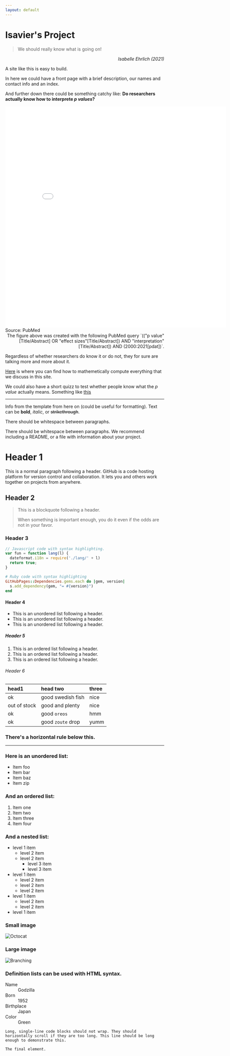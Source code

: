 ```yaml
---
layout: default
---
```

# Isavier's Project
> We should really know what is going on!

<div style="text-align: right"> <i>Isabelle Ehrlich (2021)</i></div> 

A site like this is easy to build. 

In here we could have a front page with a brief description, our names and contact info and an index.

And further down there could be something catchy like: 
**Do researchers actually know how to interprete _p values_?**

<iframe src="./interpretation_plot.html"
    sandbox="allow-same-origin allow-scripts"
    width="700"
    height="700"
    scrolling="yes"
    seamless="seamless"
    frameborder="0">
  </iframe>
  <caption>Source: PubMed</caption>
 <div style="text-align: right"> 
The figure above was created with the following PubMed query `(("p value"[Title/Abstract] OR "effect sizes"[Title/Abstract]) AND "interpretation"[Title/Abstract]) AND (2000:2021[pdat])`. </div> 

Regardless of whether researchers do know it or do not, they for sure are talking more and more about it.

[Here](./maths.html) is where you can find how to mathemetically compute everything that we discuss in this site.

We could also have a short quizz to test whether people know what the _p value_ actually means. Something like [this](./quizz.html) 

-----------
 Info from the template from here on (could be useful for formatting).
Text can be **bold**, _italic_, or ~~strikethrough~~.

There should be whitespace between paragraphs.

There should be whitespace between paragraphs. We recommend including a README, or a file with information about your project.

# Header 1

This is a normal paragraph following a header. GitHub is a code hosting platform for version control and collaboration. It lets you and others work together on projects from anywhere.

## Header 2

> This is a blockquote following a header.
>
> When something is important enough, you do it even if the odds are not in your favor.

### Header 3

```js
// Javascript code with syntax highlighting.
var fun = function lang(l) {
  dateformat.i18n = require('./lang/' + l)
  return true;
}
```

```ruby
# Ruby code with syntax highlighting
GitHubPages::Dependencies.gems.each do |gem, version|
  s.add_dependency(gem, "= #{version}")
end
```

#### Header 4

*   This is an unordered list following a header.
*   This is an unordered list following a header.
*   This is an unordered list following a header.

##### Header 5

1.  This is an ordered list following a header.
2.  This is an ordered list following a header.
3.  This is an ordered list following a header.

###### Header 6

| head1        | head two          | three |
|:-------------|:------------------|:------|
| ok           | good swedish fish | nice  |
| out of stock | good and plenty   | nice  |
| ok           | good `oreos`      | hmm   |
| ok           | good `zoute` drop | yumm  |

### There's a horizontal rule below this.

* * *

### Here is an unordered list:

*   Item foo
*   Item bar
*   Item baz
*   Item zip

### And an ordered list:

1.  Item one
1.  Item two
1.  Item three
1.  Item four

### And a nested list:

- level 1 item
  - level 2 item
  - level 2 item
    - level 3 item
    - level 3 item
- level 1 item
  - level 2 item
  - level 2 item
  - level 2 item
- level 1 item
  - level 2 item
  - level 2 item
- level 1 item

### Small image

![Octocat](https://github.githubassets.com/images/icons/emoji/octocat.png)

### Large image

![Branching](https://guides.github.com/activities/hello-world/branching.png)


### Definition lists can be used with HTML syntax.

<dl>
<dt>Name</dt>
<dd>Godzilla</dd>
<dt>Born</dt>
<dd>1952</dd>
<dt>Birthplace</dt>
<dd>Japan</dd>
<dt>Color</dt>
<dd>Green</dd>
</dl>

```
Long, single-line code blocks should not wrap. They should horizontally scroll if they are too long. This line should be long enough to demonstrate this.
```

```
The final element.
```
